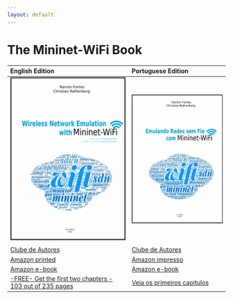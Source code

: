 ```yaml
---
layout: default
---
```


# The Mininet-WiFi Book


| **English Edition**   | **Portuguese Edition**          |
|:-------------|:------------------|
| ![Octocat](https://github.com/mininet-wifi/book/blob/master/assets/images/book-en.png?raw=true)  | ![Octocat](https://github.com/mininet-wifi/book/blob/master/assets/images/book-pt.png?raw=true) |
|   |   |
| [Clube de Autores](https://clubedeautores.com.br/livro/wireless-network-emulation-with-mininet-wifi)           | [Clube de Autores](https://clubedeautores.com.br/livro/emulando-redes-sem-fio-com-mininet-wifi)  |
| [Amazon printed](https://www.amazon.com/dp/6590057141?ref_=pe_3052080_397514860)          | [Amazon impresso](https://www.amazon.com/dp/6590057109) |
| [Amazon e-book](https://www.amazon.com/dp/B082LMBZ7C)   | [Amazon e-book](https://www.amazon.com.br/dp/B07T372QQH) |
| [ -FREE- Get the first two chapters - 103 out of 235 pages](https://github.com/mininet-wifi/book/blob/master/assets/images/en.pdf?raw=true)   | [Veja os primeiros capitulos](https://github.com/mininet-wifi/book/blob/master/assets/images/pt.pdf?raw=true) |
